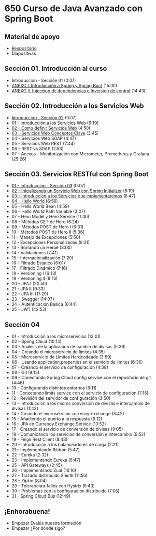 # 650 Curso de Java Avanzado con Spring Boot

## Material de apoyo
 
* [Respositorio](https://gitlab.keepcoding.io/cursos-online-keepcoding/java-avanzado-con-spring-boot)
* Diapositivas

## Sección 01. Introducción al curso
 
* Introducción - Sección 01 (0:07)
* [ANEXO I. Introducción a Spring y Spring Boot](650_Curso_de_Java_Avanzado_con_Spring_Boot/01-01-ANEXO_I.md) (15:00)
* [ANEXO II. Injeccion de dependencias e Inversion de control](650_Curso_de_Java_Avanzado_con_Spring_Boot/01-02-ANEXO_II.md) (14:43)

## Sección 02. Introducción a los Servicios Web
 
* [Introducción - Sección 02](650_Curso_de_Java_Avanzado_con_Spring_Boot/02-00-Introduccion.md) (0:07)
* [01 - Introducción a los Servicios Web]() (6:19)
* [02 - Como definir Servicios Web]() (4:50)
* [03 - Servicios Web Conceptos Clave]() (3:45)
* 04 - Servicios Web SOAP (4:47)
* 05 - Servicios Web REST (7:44)
* 06 - REST vs SOAP (2:53)
* 07 - Anexos - Monitorización con Micrometer, Prometheus y Grafana (25:26)

## Sección 03. Servicios RESTful con Spring Boot
 
* [01 - Introducción - Sección 03](650_Curso_de_Java_Avanzado_con_Spring_Boot/03-01-Introduccion.md) (0:07)
* [02 - Inicializando un Servicio Web con Spring Initializer](650_Curso_de_Java_Avanzado_con_Spring_Boot/03-02-Inicializando-un-Servicio-Web-con-Spring-Initializer.md) (8:19)
* [03 - Introducción a los Servicios que implementaremos](650_Curso_de_Java_Avanzado_con_Spring_Boot/03-03-Introduccion-a-los-Servicios-que-implementaremos.md) (8:47)
* [04 - Hello World](650_Curso_de_Java_Avanzado_con_Spring_Boot/03-04-Hello-World.md) (6:59)
* 05 - Hello World Bean (4:59)
* 06 - Hello World Path Variable (3:07)
* 07 - Hero Model y Hero Service (11:00)
* 08 - Métodos GET de Hero (6:24)
* 09 - Métodos POST de Hero I (6:31)
* 10 - Métodos POST de Hero II (5:36)
* 11 - Manejo de Excepciones (5:50)
* 12 - Excepciones Personalizadas (8:31)
* 13 - Borrando un Heroe (3:00)
* 14 - Validaciones (7:41)
* 15 - Internacionalización (7:20)
* 16 - Filtrado Estatico (6:01)
* 17 - Filtrado Dinámico (7:16)
* 18 - Versioning I (6:13)
* 19 - Versioning II (8:16)
* 20 - JPA I (20:50)
* 21 - JPA II (9:33)
* 22 - JPA III (17:29)
* 23 - Swagger (14:07)
* 24 - Autenticación Basica (6:44)
* 25 - JWT (42:53)

## Sección 04
 
* 01 - Introducción a los microservicios (12:01)
* 02 - Spring Cloud (10:14)
* 03 - Análisis de la aplicacion de cambio de divisas (5:39)
* 04 - Creando el microservicio de limites (4:35)
* 05 - Microservicio de Limites Hardcodeado (3:59)
* 06 - Usando application.properties en el servicio de limites (6:30)
* 07 - Creando el servicio de configuración (4:38)
* 08 - Git (9:15)
* 09 - Conectando Spring Cloud config service con el repositorio de git (4:46)
* 10 - Configurando distintos entornos (6:11)
* 11 - Conectando limits service con el servicio de configuracion (7:15)
* 12 - Revisión del servidor de configuración (3:50)
* 13 - Introducción a los micros conversión de divisas e intercambio de divisas (1:42)
* 14 - Creando el microservicio currency-exchange (8:42)
* 15 - Añadiendo el puerto a la respuesta (9:12)
* 16 - JPA en Currency Exchange Service (10:52)
* 17 - Creando el servicio de conversión de divisas (9:05)
* 18 - Comunicando los servicios de conversión e intercambio (9:52)
* 19 - Feign Rest Client (8:43)
* 20 - Introducción a los balanceadores de carga (2:21)
* 21 - Implementando Ribbon (5:47)
* 22 - Eureka (2:32)
* 23 - Implementando Eureka (9:47)
* 25 - API Gateways (2:45) 
* 26 - Implementando Zuul (16:16)
* 27 - Trazado distribuido Sleuth (11:56)
* 28 - Zipkin (8:04)
* 29 - Tolerancia a fallos con Hystrix (5:43)
* 30 - Problemas con la configuración distribuida (7:05)
* 31 - Spring Cloud Bus (12:49)

## ¡Enhorabuena!
 
* Empezar Evalúa nuestra formación
* Empezar ¿Por dónde sigo?
